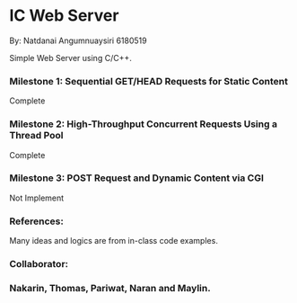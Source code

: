 # IC Web Server

By: Natdanai Angumnuaysiri 6180519

Simple Web Server using C/C++.

### Milestone 1: Sequential GET/HEAD Requests for Static Content

Complete

### Milestone 2: High-Throughput Concurrent Requests Using a Thread Pool

Complete

### Milestone 3: POST Request and Dynamic Content via CGI

Not Implement

### References:

Many ideas and logics are from in-class code examples. 

### Collaborator:

### Nakarin, Thomas, Pariwat, Naran and Maylin.

